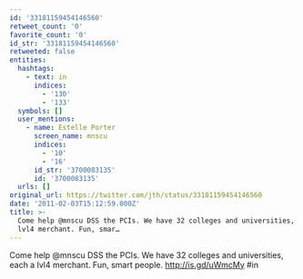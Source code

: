 ```yaml
---
id: '33181159454146560'
retweet_count: '0'
favorite_count: '0'
id_str: '33181159454146560'
retweeted: false
entities:
  hashtags:
    - text: in
      indices:
        - '130'
        - '133'
  symbols: []
  user_mentions:
    - name: Estelle Porter
      screen_name: mnscu
      indices:
        - '10'
        - '16'
      id_str: '3700083135'
      id: '3700083135'
  urls: []
original_url: https://twitter.com/jth/status/33181159454146560
date: '2011-02-03T15:12:59.000Z'
title: >-
  Come help @mnscu DSS the PCIs. We have 32 colleges and universities, each a
  lvl4 merchant. Fun, smar…
---
```


Come help @mnscu DSS the PCIs. We have 32 colleges and universities, each a lvl4 merchant. Fun, smart people. http://is.gd/uWmcMy #in